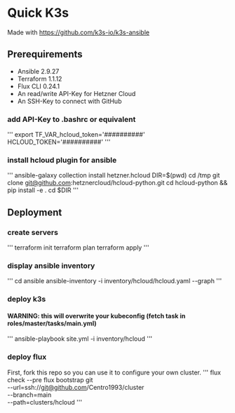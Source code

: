# Quick K3s

Made with https://github.com/k3s-io/k3s-ansible

## Prerequirements
- Ansible 2.9.27
- Terraform 1.1.12
- Flux CLI 0.24.1
- An read/write API-Key for Hetzner Cloud
- An SSH-Key to connect with GitHub

### add API-Key to .bashrc or equivalent
'''
export TF_VAR_hcloud_token='##########' HCLOUD_TOKEN='##########'
'''

### install hcloud plugin for ansible
'''
ansible-galaxy collection install hetzner.hcloud
DIR=$(pwd)
cd /tmp
git clone git@github.com:hetznercloud/hcloud-python.git
cd hcloud-python && pip install -e .
cd $DIR
'''

## Deployment
### create servers
'''
terraform init
terraform plan
terraform apply
'''

### display ansible inventory
'''
cd ansible
ansible-inventory -i inventory/hcloud/hcloud.yaml --graph
'''

### deploy k3s
#### WARNING: this will overwrite your kubeconfig (fetch task in roles/master/tasks/main.yml)
'''
ansible-playbook site.yml -i inventory/hcloud
'''

### deploy flux
First, fork this repo so you can use it to configure your own cluster.
'''
flux check --pre
flux bootstrap git \
  --url=ssh://git@github.com/Centro1993/cluster \
  --branch=main \
  --path=clusters/hcloud
'''